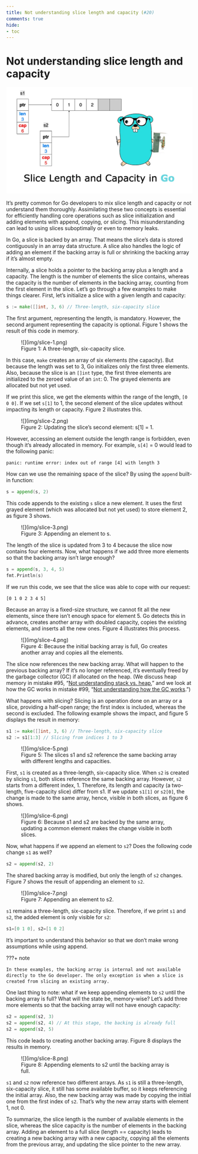 ```yaml
---
title: Not understanding slice length and capacity (#20)
comments: true
hide:
- toc
---
```


# Not understanding slice length and capacity

![](img/20-slice.png)

It’s pretty common for Go developers to mix slice length and capacity or not understand them thoroughly. Assimilating these two concepts is essential for efficiently handling core operations such as slice initialization and adding elements with append, copying, or slicing. This misunderstanding can lead to using slices suboptimally or even to memory leaks.

In Go, a slice is backed by an array. That means the slice’s data is stored contiguously in an array data structure. A slice also handles the logic of adding an element if the backing array is full or shrinking the backing array if it’s almost empty.

Internally, a slice holds a pointer to the backing array plus a length and a capacity. The length is the number of elements the slice contains, whereas the capacity is the number of elements in the backing array, counting from the first element in the slice. Let’s go through a few examples to make things clearer. First, let’s initialize a slice with a given length and capacity:

```go
s := make([]int, 3, 6) // Three-length, six-capacity slice
```

The first argument, representing the length, is mandatory. However, the second argument representing the capacity is optional. Figure 1 shows the result of this code in memory.

<figure markdown>
  ![](img/slice-1.png)
  <figcaption>Figure 1: A three-length, six-capacity slice.</figcaption>
</figure>

In this case, `make` creates an array of six elements (the capacity). But because the length was set to 3, Go initializes only the first three elements. Also, because the slice is an `[]int` type, the first three elements are initialized to the zeroed value of an `int`: 0. The grayed elements are allocated but not yet used.

If we print this slice, we get the elements within the range of the length, `[0 0 0]`. If we set `s[1]` to 1, the second element of the slice updates without impacting its length or capacity. Figure 2 illustrates this.

<figure markdown>
  ![](img/slice-2.png)
  <figcaption>Figure 2: Updating the slice’s second element: s[1] = 1.</figcaption>
</figure>

However, accessing an element outside the length range is forbidden, even though it’s already allocated in memory. For example, `s[4]` = 0 would lead to the following panic:

```
panic: runtime error: index out of range [4] with length 3
```

How can we use the remaining space of the slice? By using the `append` built-in function:

```go
s = append(s, 2)
```

This code appends to the existing `s` slice a new element. It uses the first grayed element (which was allocated but not yet used) to store element 2, as figure 3 shows.

<figure markdown>
  ![](img/slice-3.png)
  <figcaption>Figure 3: Appending an element to s.</figcaption>
</figure>

The length of the slice is updated from 3 to 4 because the slice now contains four elements. Now, what happens if we add three more elements so that the backing array isn’t large enough?

```go
s = append(s, 3, 4, 5)
fmt.Println(s)
```

If we run this code, we see that the slice was able to cope with our request:

```
[0 1 0 2 3 4 5]
```

Because an array is a fixed-size structure, we cannot fit all the new elements, since there isn’t enough space for element 5. Go detects this in advance, creates another array with doubled capacity, copies the existing elements, and inserts all the new ones. Figure 4 illustrates this process.

<figure markdown>
  ![](img/slice-4.png)
  <figcaption>Figure 4: Because the initial backing array is full, Go creates another array and copies all the elements.</figcaption>
</figure>

The slice now references the new backing array. What will happen to the previous backing array? If it’s no longer referenced, it’s eventually freed by the garbage collector (GC) if allocated on the heap. (We discuss heap memory in mistake #95, “[Not understanding stack vs. heap](https://100go.co#not-understanding-stack-vs-heap-95),” and we look at how the GC works in mistake #99, “[Not understanding how the GC works](https://100go.co#not-understanding-how-the-gc-works-99).”)

What happens with slicing? Slicing is an operation done on an array or a slice, providing a half-open range; the first index is included, whereas the second is excluded. The following example shows the impact, and figure 5 displays the result in memory:

```go
s1 := make([]int, 3, 6) // Three-length, six-capacity slice
s2 := s1[1:3] // Slicing from indices 1 to 3
```

<figure markdown>
  ![](img/slice-5.png)
  <figcaption>Figure 5: The slices s1 and s2 reference the same backing array with different lengths and capacities.</figcaption>
</figure>

First, `s1` is created as a three-length, six-capacity slice. When `s2` is created by slicing `s1`, both slices reference the same backing array. However, `s2` starts from a different index, 1. Therefore, its length and capacity (a two-length, five-capacity slice) differ from s1. If we update `s1[1]` or `s2[0]`, the change is made to the same array, hence, visible in both slices, as figure 6 shows.

<figure markdown>
  ![](img/slice-6.png)
  <figcaption>Figure 6: Because s1 and s2 are backed by the same array, updating a common element makes the change visible in both slices.</figcaption>
</figure>

Now, what happens if we append an element to `s2`? Does the following code change `s1` as well?

```go
s2 = append(s2, 2)
```

The shared backing array is modified, but only the length of `s2` changes. Figure 7 shows the result of appending an element to `s2`.

<figure markdown>
  ![](img/slice-7.png)
  <figcaption>Figure 7: Appending an element to s2.</figcaption>
</figure>

`s1` remains a three-length, six-capacity slice. Therefore, if we print `s1` and `s2`, the added element is only visible for `s2`:

```go
s1=[0 1 0], s2=[1 0 2]
```

It’s important to understand this behavior so that we don’t make wrong assumptions while using append.

???+ note

    In these examples, the backing array is internal and not available directly to the Go developer. The only exception is when a slice is created from slicing an existing array.

One last thing to note: what if we keep appending elements to `s2` until the backing array is full? What will the state be, memory-wise? Let’s add three more elements so that the backing array will not have enough capacity:

```go
s2 = append(s2, 3)
s2 = append(s2, 4) // At this stage, the backing is already full
s2 = append(s2, 5)
```

This code leads to creating another backing array. Figure 8 displays the results in memory.

<figure markdown>
  ![](img/slice-8.png)
  <figcaption>Figure 8: Appending elements to s2 until the backing array is full.</figcaption>
</figure>

`s1` and `s2` now reference two different arrays. As `s1` is still a three-length, six-capacity slice, it still has some available buffer, so it keeps referencing the initial array. Also, the new backing array was made by copying the initial one from the first index of `s2`. That’s why the new array starts with element 1, not 0.

To summarize, the slice length is the number of available elements in the slice, whereas the slice capacity is the number of elements in the backing array. Adding an element to a full slice (length == capacity) leads to creating a new backing array with a new capacity, copying all the elements from the previous array, and updating the slice pointer to the new array.
